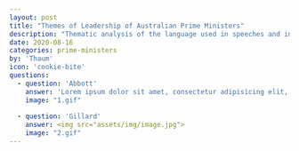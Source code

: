 ```yaml
---
layout: post
title: "Themes of Leadership of Australian Prime Ministers"
description: "Thematic analysis of the language used in speeches and interviews"
date: 2020-08-16
categories: prime-ministers
by: 'Thaum'
icon: 'cookie-bite'
questions:
  - question: 'Abbott'
    answer: 'Lorem ipsum dolor sit amet, consectetur adipisicing elit, sed do eiusmod tempor incididunt ut labore et dolore magna aliqua. Ut enim ad minim veniam, quis nostrud exercitation ullamco laboris nisi ut aliquip ex ea commodo consequat. Duis aute irure dolor in reprehenderit in voluptate velit esse cillum dolore eu fugiat nulla pariatur. Excepteur sint occaecat cupidatat non proident, sunt in culpa qui officia deserunt mollit anim id est laborum.'
    image: "1.gif"
    
  - question: 'Gillard'
    answer: <img src="assets/img/image.jpg">
    image: "2.gif" 
---
```

